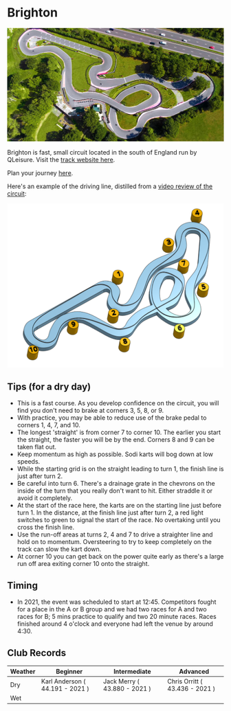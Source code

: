 # Brighton

![Aerial View](images/Brighton-AerialView.jpg)

Brighton is fast, small circuit located in the south of England run by QLeisure. Visit the [track website here](https://www.brightonkarting.co.uk/).

Plan your journey [here](https://www.google.com/maps/place/QLeisure/@50.9229007,-0.1974463,17z/data=!3m1!4b1!4m5!3m4!1s0x4875921dada7ec4b:0xa2c095f7b5f0dff4!8m2!3d50.9228973!4d-0.1952576).

Here's an example of the driving line, distilled from a [video review of the circuit](https://youtu.be/Kju8yiZ_y14?t=165):

![Driving Line](images/Brighton-DrivingLine.png)

## Tips (for a dry day)
* This is a fast course. As you develop confidence on the circuit, you will find you don't need to brake at corners 3, 5, 8, or 9.
* With practice, you may be able to reduce use of the brake pedal to corners 1, 4, 7, and 10.
* The longest 'straight' is from corner 7 to corner 10. The earlier you start the straight, the faster you will be by the end. Corners 8 and 9 can be taken flat out.
* Keep momentum as high as possible. Sodi karts will bog down at low speeds.
* While the starting grid is on the straight leading to turn 1, the finish line is just after turn 2.
* Be careful into turn 6. There's a drainage grate in the chevrons on the inside of the turn that you really don't want to hit. Either straddle it or avoid it completely.
* At the start of the race here, the karts are on the starting line just before turn 1. In the distance, at the finish line just after turn 2, a red light switches to green to signal the start of the race. No overtaking until you cross the finish line.
* Use the run-off areas at turns 2, 4 and 7 to drive a straighter line and hold on to momentum. Oversteering to try to keep completely on the track can slow the kart down.
* At corner 10 you can get back on the power quite early as there's a large run off area exiting corner 10 onto the straight.

## Timing

* In 2021, the event was scheduled to start at 12:45. Competitors fought for a place in the A or B group and we had two races for A and two races for B; 5 mins practice to qualify and two 20 minute races. Races finished around 4 o'clock and everyone had left the venue by around 4:30.

## Club Records

| Weather | Beginner | Intermediate | Advanced |
|---      |---       |---           |---       |
| Dry     | Karl Anderson ( 44.191 - 2021 ) | Jack Merry ( 43.880 - 2021 ) | Chris Orritt ( 43.436 - 2021 ) |
| Wet     |          |              |          |
